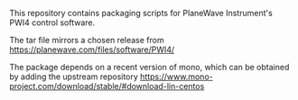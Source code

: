 This repository contains packaging scripts for PlaneWave Instrument's PWI4 control software.

The tar file mirrors a chosen release from https://planewave.com/files/software/PWI4/

The package depends on a recent version of mono, which can be obtained by adding the upstream repository https://www.mono-project.com/download/stable/#download-lin-centos
